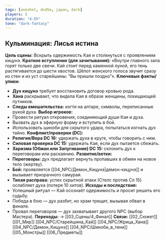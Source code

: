 ```yaml
---
tags: [oneshot, dnd5e, japan, dark]
players: 5
duration: "4-5h"
tone: "dark-fantasy"
---
```


## Кульминация: Лисья истина
**Цель сцены:** Вскрыть одержимость Кая и столкнуться с проявлением кицунэ.
**Краткое вступление (для зачитывания):** «Внутри главного зала горят только две свечи. Кай стоит перед каменной луной, его тень растягивается до шести хвостов. Шёпот женского голоса звучит сразу из стен и из уст старейшины: “Вы пришли поздно”».
**Ключевые факты/улики:**
- **Дух кицунэ** требует восстановить договор кровью рода.
- **Хана** раскрывает, что видела Кая в образе женщины, похищающей путников.
- **Следы вмешательства:** когти на алтаре, символы, переписанные рукой духа.
**Выбор игроков:**
- Провести ритуал откровения, соединяющий души Кая и духа.
- Вызвать дух в эфирную форму и вступить в бой.
- Использовать шиноби для скрытого удара, попытаться изгнать дух тайно.
**Конфликт/проверки (DC):**
- **Религия/Вера DC 16:** удержать духа в круге, чтобы говорить с ним.
- **Силовая проверка DC 15:** удержать Кая, если дух пытается сбежать.
- **Харизма (Обман или Запугивание) DC 15:** склонить дух к переговорам или раскаянию.
**Развитие/ветки:**
- **Переговоры:** дух предлагает вернуть пропавших в обмен на новое тело (жертву).
- **Бой:** проявляется [[04_NPC/Демон_Кицунэ|демон-кицунэ]] и вызывает призрачного самурая.
- **Тихая расправа:** успех скрытной атаки (Стелс против Сл 15) ослабляет духа (потеря 10 хитов).
**Исходы и последствия:**
- Успешный ритуал — Кай осознаёт одержимость и просит решить его судьбу.
- Победа в бою — дух разбит, но храм трещит, вызывая обвал в финале.
- Провал переговоров — дух захватывает другого NPC (выбор Мастера).
**Переходы:** → [[03_Сцены/4_Финал]]
**Связи:** [[02_Сюжет]] [[01_Мир]] [[04_NPC/Старейшина_Кай]] [[04_NPC/Жрица_Хана]] [[04_NPC/Демон_Кицунэ]] [[04_NPC/Шиноби_в_тени]] [[05_Монстры]] [[06_Предметы]]
